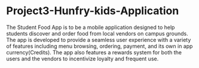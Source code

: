 # Project3-Hunfry-kids-Application
The Student Food App is to be a mobile application designed to help students discover and order food from local vendors on campus grounds. The app is developed to provide a seamless user experience with a variety of features including menu browsing, ordering, payment, and its own in app currency(Credits). The app also features a rewards system for both the users and the vendors to incentivize loyalty and frequent use.
